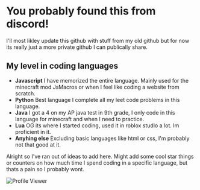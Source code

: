 # You probably found this from discord!
I'll most likley update this github with stuff from my old github but for now its really just a more private github I can publically share.
## My level in coding languages
- **Javascript** I have memorized the entire language. Mainly used for the minecraft mod JsMacros or when I feel like coding a website from scratch.
- **Python** Best language I complete all my leet code problems in this language.
- **Java** I got a 4 on my AP java test in 9th grade, I only code in this language for minecraft and when I need to practice.
- **Lua** OG its where I started coding, used it in roblox studio a lot. Im proficient in it.
- **Anyhing else** Excluding basic languages like html or css, I'm probably not that good at it.

Alright so I've ran out of ideas to add here. Might add some cool star things or counters on how much time I spend coding in a specific language, but thats a pain so I probably wont.

![Profile Viewer](https://komarev.com/ghpvc/?username=therealevvv&label=Profile%20views&color=0e75b6&style=for-the-badge)
<!---
## 📸 Screenshots

![Screenshot 1](https://via.placeholder.com/800x400.png?text=Project+Screenshot+1)
*Caption for screenshot 1.*

![Screenshot 2](https://via.placeholder.com/800x400.png?text=Project+Screenshot+2)
*Caption for screenshot 2.*
## 🛠️ Installation

1. Clone the repo
   ```bash
   git clone https://github.com/username/repository.git
![GitHub stars](https://img.shields.io/github/stars/therealevv/repository?color=brightgreen&style=flat-square)
![GitHub forks](https://img.shields.io/github/forks/therealevv/repository?color=brightgreen&style=flat-square)
![GitHub issues](https://img.shields.io/github/issues/therealevv/repository?color=brightgreen&style=flat-square)
![GitHub license](https://img.shields.io/github/license/therealevv/repository?color=brightgreen&style=flat-square)
--->
